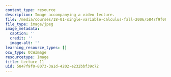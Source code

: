```yaml
---
content_type: resource
description: Image accompanying a video lecture.
file: /media/courses/18-01-single-variable-calculus-fall-2006/5847f9f080733a1d4202e232bbf39c72_lec11.jpg
file_type: image/jpeg
image_metadata:
  caption: ''
  credit: ''
  image-alt: ''
learning_resource_types: []
ocw_type: OCWImage
resourcetype: Image
title: Lecture 11
uid: 5847f9f0-8073-3a1d-4202-e232bbf39c72
---
```

